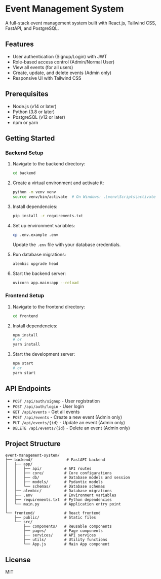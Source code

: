# Event Management System

A full-stack event management system built with React.js, Tailwind CSS, FastAPI, and PostgreSQL.

## Features

- User authentication (Signup/Login) with JWT
- Role-based access control (Admin/Normal User)
- View all events (for all users)
- Create, update, and delete events (Admin only)
- Responsive UI with Tailwind CSS

## Prerequisites

- Node.js (v14 or later)
- Python (3.8 or later)
- PostgreSQL (v12 or later)
- npm or yarn

## Getting Started

### Backend Setup

1. Navigate to the backend directory:
   ```bash
   cd backend
   ```

2. Create a virtual environment and activate it:
   ```bash
   python -m venv venv
   source venv/bin/activate  # On Windows: .\venv\Scripts\activate
   ```

3. Install dependencies:
   ```bash
   pip install -r requirements.txt
   ```

4. Set up environment variables:
   ```bash
   cp .env.example .env
   ```
   Update the `.env` file with your database credentials.

5. Run database migrations:
   ```bash
   alembic upgrade head
   ```

6. Start the backend server:
   ```bash
   uvicorn app.main:app --reload
   ```

### Frontend Setup

1. Navigate to the frontend directory:
   ```bash
   cd frontend
   ```

2. Install dependencies:
   ```bash
   npm install
   # or
   yarn install
   ```

3. Start the development server:
   ```bash
   npm start
   # or
   yarn start
   ```

## API Endpoints

- `POST /api/auth/signup` - User registration
- `POST /api/auth/login` - User login
- `GET /api/events` - Get all events
- `POST /api/events` - Create a new event (Admin only)
- `PUT /api/events/{id}` - Update an event (Admin only)
- `DELETE /api/events/{id}` - Delete an event (Admin only)

## Project Structure

```
event-management-system/
├── backend/               # FastAPI backend
│   ├── app/
│   │   ├── api/          # API routes
│   │   ├── core/         # Core configurations
│   │   ├── db/           # Database models and session
│   │   ├── models/       # Pydantic models
│   │   └── schemas/      # Database schemas
│   ├── alembic/          # Database migrations
│   ├── .env              # Environment variables
│   ├── requirements.txt  # Python dependencies
│   └── main.py           # Application entry point
│
└── frontend/             # React frontend
    ├── public/           # Static files
    └── src/
        ├── components/   # Reusable components
        ├── pages/        # Page components
        ├── services/     # API services
        ├── utils/        # Utility functions
        └── App.js        # Main App component
```

## License

MIT
